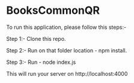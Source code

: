 # BooksCommonQR

To run this application, please follow this steps:-

Step 1:- Clone this repo.

Step 2:- Run on that folder location - npm install.

Step 3:- Run - node index.js

This will run your server on http://localhost:4000
